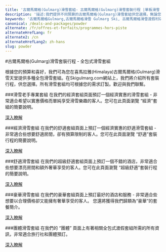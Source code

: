 ```yaml
---
title: '古爾馬爾格(Gulmarg)滑雪套組- 古爾馬爾格(Gulmarg)滑雪套裝行程 |單板滑雪 | 滑雪 | 喀什米爾Kashmir | 古爾馬爾 Gulmarg | 印度India | Skigulmarg.com'
description: '描述:我們提供不同預算的古爾馬爾格(Gulmarg)滑雪套組供您選擇。無論您要走經濟實惠或想要來趟奢華的古馬爾格(Gulmarg)滑雪之旅，請瀏覽我們的古爾馬爾格(Gulmarg)滑雪套組，依您所需點選理想套組並與我們聯繫獲取更多資訊。'
keywords: '古爾馬爾格Gulmarg,古爾馬爾格滑雪 Gulmarg Ski, 古爾馬爾格滑雪渡假村Gulmarg Ski Resort, 喀什米爾滑Skiing in theHimalayas, 印度滑雪Skiing in India, 喜馬拉雅Himalaya, 喀什米爾Kashmir, Skigulmarg.com'
canonical: /deals-and-packages/powder
alternate: /fr/offres-et-forfaits/programmes-hors-piste
alternateHrefLang: fr
alternate2: /cn
alternateHrefLang2: zh-hans
slug: powder
---
```


#古爾馬爾格(Gulmarg)滑雪套裝行程 - 全包式滑雪套組

根據您的預算和喜好，我們可為您在喜馬拉雅(Himalaya)古爾馬爾格(Gulmarg)滑雪天堂提供多種全包滑雪套組。在Skigulmarg.com網站上，我們將介紹所有套裝行程，供您選擇。所有滑雪套組均可根據您的需求訂製。歡迎與我們聯繫。

###滑雪老手專業套組
在我們的經濟套組頁面預訂一個經濟實惠的滑雪套組 - 非常適合希望以實惠價格而單純享受滑雪樂趣的客人。您可在此頁面瀏覽 “經濟”套組的簡要說明。

[深入瞭解<i class="fa fa-chevron-right" aria-hidden="true"></i>](ski-bum?classes=more-info)

###經濟滑雪套組
在我們的舒適套組頁面上預訂一個經濟實惠的舒適滑雪套組 - 非常適合些想要舒適房間，卻有預算限制的客人。您可在此頁面瀏覽 “舒適”套裝行程的簡要說明。

[深入瞭解<i class="fa fa-chevron-right" aria-hidden="true"></i>](economic?classes=more-info)

###舒適滑雪套組
在我們的超級舒適套組頁面上預訂一個不錯的酒店，非常適合些想要漂亮房間和額外奢華享受的客人。您可在此頁面瀏覽 “超級舒適”套裝行程的簡要說明。

[深入瞭解<i class="fa fa-chevron-right" aria-hidden="true"></i>](comfort?classes=more-info)

###豪華滑雪套組
在我們的豪華套組頁面上預訂最好的酒店和服務 - 非常適合些想要以合理價格卻又能擁有奢華享受的客人。 您還將獲得我們歸類為“豪華”的套餐簡介。

[深入瞭解<i class="fa fa-chevron-right" aria-hidden="true"></i>](deluxe?classes=more-info)

###團體滑雪套組
在我們的 “團體” 頁面上有著相關全包式渡假套組所需的所有資訊，非常適合旅行社和團體預訂。

[深入瞭解<i class="fa fa-chevron-right" aria-hidden="true"></i>](../group?classes=more-info)

```